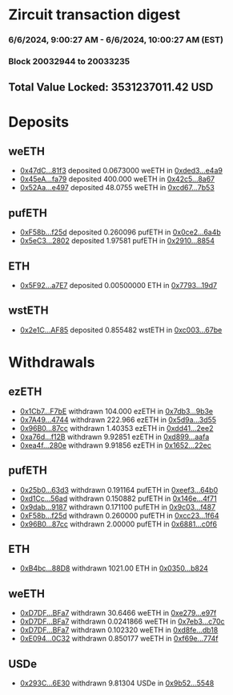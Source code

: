 # Zircuit transaction digest
### 6/6/2024, 9:00:27 AM - 6/6/2024, 10:00:27 AM (EST)
### Block 20032944 to 20033235

## Total Value Locked: 3531237011.42 USD

# Deposits
## weETH
- [0x47dC...81f3](https://etherscan.io/address/0x47dCC8cA80eB35063743Ebcfda9cF311D27D81f3) deposited 0.0673000 weETH in [0xded3...e4a9](https://etherscan.io/tx/0x47dCC8cA80eB35063743Ebcfda9cF311D27D81f3)
- [0x45eA...fa79](https://etherscan.io/address/0x45eA1c8D4EA952D89Fa0861cbAd5D47Cf2f2fa79) deposited 400.000 weETH in [0x42c5...8a67](https://etherscan.io/tx/0x45eA1c8D4EA952D89Fa0861cbAd5D47Cf2f2fa79)
- [0x52Aa...e497](https://etherscan.io/address/0x52Aa899454998Be5b000Ad077a46Bbe360F4e497) deposited 48.0755 weETH in [0xcd67...7b53](https://etherscan.io/tx/0x52Aa899454998Be5b000Ad077a46Bbe360F4e497)
## pufETH
- [0xF58b...f25d](https://etherscan.io/address/0xF58b9E8134B784Dd73EEB4823f94Be498055f25d) deposited 0.260096 pufETH in [0x0ce2...6a4b](https://etherscan.io/tx/0xF58b9E8134B784Dd73EEB4823f94Be498055f25d)
- [0x5eC3...2802](https://etherscan.io/address/0x5eC307Af21ceE32eB6a51d19D251D2aA7b192802) deposited 1.97581 pufETH in [0x2910...8854](https://etherscan.io/tx/0x5eC307Af21ceE32eB6a51d19D251D2aA7b192802)
## ETH
- [0x5F92...a7E7](https://etherscan.io/address/0x5F92d838008161ce73a64FD30Af6f48234e5a7E7) deposited 0.00500000 ETH in [0x7793...19d7](https://etherscan.io/tx/0x5F92d838008161ce73a64FD30Af6f48234e5a7E7)
## wstETH
- [0x2e1C...AF85](https://etherscan.io/address/0x2e1C62353efb3743729E1aF6c234b32cC4EfAF85) deposited 0.855482 wstETH in [0xc003...67be](https://etherscan.io/tx/0x2e1C62353efb3743729E1aF6c234b32cC4EfAF85)
# Withdrawals
## ezETH
- [0x1Cb7...F7bE](https://etherscan.io/address/0x1Cb7F3EaB52BbE5F6635378b09d4856FB43FF7bE) withdrawn 104.000 ezETH in [0x7db3...9b3e](https://etherscan.io/tx/0x1Cb7F3EaB52BbE5F6635378b09d4856FB43FF7bE)
- [0x7A49...4744](https://etherscan.io/address/0x7A493Be5c2ce014cD049Bf178a1ac0Db1B434744) withdrawn 222.966 ezETH in [0x5d9a...3d55](https://etherscan.io/tx/0x7A493Be5c2ce014cD049Bf178a1ac0Db1B434744)
- [0x96B0...87cc](https://etherscan.io/address/0x96B0060f2A45E7b9D4a56348f1042b06B7fd87cc) withdrawn 1.40353 ezETH in [0xdd41...2ee2](https://etherscan.io/tx/0x96B0060f2A45E7b9D4a56348f1042b06B7fd87cc)
- [0xa76d...f12B](https://etherscan.io/address/0xa76d009a97a769f1c9F682fc7754e5c4b050f12B) withdrawn 9.92851 ezETH in [0xd899...aafa](https://etherscan.io/tx/0xa76d009a97a769f1c9F682fc7754e5c4b050f12B)
- [0xea4f...280e](https://etherscan.io/address/0xea4fb796a0Eb3776581DC2b5Ee0142eC5866280e) withdrawn 9.91856 ezETH in [0x1652...22ec](https://etherscan.io/tx/0xea4fb796a0Eb3776581DC2b5Ee0142eC5866280e)
## pufETH
- [0x25b0...63d3](https://etherscan.io/address/0x25b05E6d3376769d0B546d5ce9017070eCC163d3) withdrawn 0.191164 pufETH in [0xeef3...64b0](https://etherscan.io/tx/0x25b05E6d3376769d0B546d5ce9017070eCC163d3)
- [0xd1Cc...56ad](https://etherscan.io/address/0xd1Cc989219fc44b700075E4204958D77D5a956ad) withdrawn 0.150882 pufETH in [0x146e...4f71](https://etherscan.io/tx/0xd1Cc989219fc44b700075E4204958D77D5a956ad)
- [0x9dab...9187](https://etherscan.io/address/0x9dab8AE8625549b665921D0F68393D5637Be9187) withdrawn 0.171100 pufETH in [0x9c03...f487](https://etherscan.io/tx/0x9dab8AE8625549b665921D0F68393D5637Be9187)
- [0xF58b...f25d](https://etherscan.io/address/0xF58b9E8134B784Dd73EEB4823f94Be498055f25d) withdrawn 0.260000 pufETH in [0xcc23...1f64](https://etherscan.io/tx/0xF58b9E8134B784Dd73EEB4823f94Be498055f25d)
- [0x96B0...87cc](https://etherscan.io/address/0x96B0060f2A45E7b9D4a56348f1042b06B7fd87cc) withdrawn 2.00000 pufETH in [0x6881...c0f6](https://etherscan.io/tx/0x96B0060f2A45E7b9D4a56348f1042b06B7fd87cc)
## ETH
- [0xB4bc...88D8](https://etherscan.io/address/0xB4bcee0fc683F3Ce442CbB6d864f6608309188D8) withdrawn 1021.00 ETH in [0x0350...b824](https://etherscan.io/tx/0xB4bcee0fc683F3Ce442CbB6d864f6608309188D8)
## weETH
- [0xD7DF...BFa7](https://etherscan.io/address/0xD7DF7E085214743530afF339aFC420c7c720BFa7) withdrawn 30.6466 weETH in [0xe279...e97f](https://etherscan.io/tx/0xD7DF7E085214743530afF339aFC420c7c720BFa7)
- [0xD7DF...BFa7](https://etherscan.io/address/0xD7DF7E085214743530afF339aFC420c7c720BFa7) withdrawn 0.0241866 weETH in [0x7eb3...c70c](https://etherscan.io/tx/0xD7DF7E085214743530afF339aFC420c7c720BFa7)
- [0xD7DF...BFa7](https://etherscan.io/address/0xD7DF7E085214743530afF339aFC420c7c720BFa7) withdrawn 0.102320 weETH in [0xd8fe...db18](https://etherscan.io/tx/0xD7DF7E085214743530afF339aFC420c7c720BFa7)
- [0xE094...0C32](https://etherscan.io/address/0xE09485352ceE3933900BFE6Bdc6011d47a2B0C32) withdrawn 0.850177 weETH in [0xf69e...774f](https://etherscan.io/tx/0xE09485352ceE3933900BFE6Bdc6011d47a2B0C32)
## USDe
- [0x293C...6E30](https://etherscan.io/address/0x293C6937D8D82e05B01335F7B33FBA0c8e256E30) withdrawn 9.81304 USDe in [0x9b52...5548](https://etherscan.io/tx/0x293C6937D8D82e05B01335F7B33FBA0c8e256E30)
